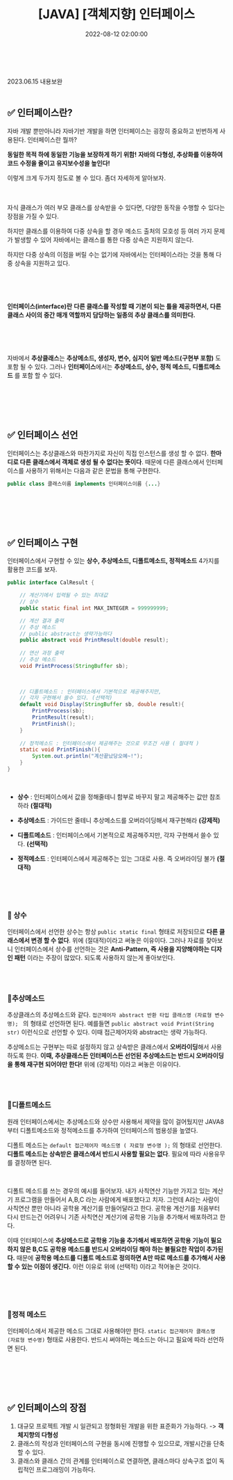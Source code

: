 ﻿---
permalink: /2022-08-12-인터페이스/
published: true
title: "[JAVA] [객체지향] 인터페이스"
date: 2022-08-12 02:00:00
toc: true
toc_sticky: true
toc_label: "객체지향 한방에 정리하기"
categories:
- 객체지향
tags:
- JAVA
- 객체지향
- 객체지향 한방에 정리하기
- 인터페이스
- 추상클래스
---

<br><br>
2023.06.15 내용보완
<br><br>
## ✅ 인터페이스란?

자바 개발 뿐만아니라 자바기반 개발을 하면 인터페이스는 굉장히 중요하고 빈번하게 사용된다. 인터페이스란 뭘까?  


 **동일한  목적  하에  동일한  기능을  보장하게  하기  위함!**
**자바의 다형성, 추상화를 이용하여 코드 수정을 줄이고 유지보수성을 높인다!**

이렇게 크게 두가지 정도로 볼 수 있다. 좀더 자세하게 알아보자.
<br><br><br>

자식 클래스가 여러 부모 클래스를 상속받을 수 있다면, 다양한 동작을 수행할 수 있다는 장점을 가질 수 있다.

하지만 클래스를 이용하여 다중 상속을 할 경우  메소드 출처의 모호성 등 여러 가지 문제가 발생할 수 있어 자바에서는 클래스를 통한 다중 상속은  지원하지 않는다.

하지만 다중 상속의 이점을 버릴 수는 없기에 자바에서는 인터페이스라는 것을  통해 다중 상속을 지원하고 있다.

<br><br><br>

**인터페이스(interface)란** **다른 클래스를 작성할 때 기본이 되는 틀을 제공하면서, 다른 클래스 사이의 중간 매개 역할까지  담당하는 일종의 추상 클래스를 의미한다.**

<br><br><br>

자바에서 **추상클래스**는 **추상메소드, 생성자, 변수, 심지어 일반 메소드(구현부 포함)** 도 포함 될 수 있다. 
그러나 **인터페이스**에서는 **추상메소드, 상수, 정적 메소드, 디폴트메소드** 를 포함 할 수 있다.

<br><br><br><br>

## ✅ 인터페이스 선언
인터페이스는 추상클래스와 마찬가지로 자신이 직접 인스턴스를 생성 할 수 없다. **한마디로 다른 클래스에서 객체로 생성 될 수 없다는 뜻이다**. 때문에 다른 클래스에서 인터페이스를 사용하기 위해서는 다음과 같은 문법을 통해 구현한다.

```java
public class 클래스이름 implements 인터페이스이름 {...}
```

<br><br><br><br>

## ✅ 인터페이스 구현

인터페이스에서 구현할 수 있는 **상수, 추상메소드, 디폴트메소드, 정적메소드** 4가지를 활용한 코드를 보자.
<br>

```java
public interface CalResult {

	// 계산기에서 입력될 수 있는 최대값
	// 상수
	public static final int MAX_INTEGER = 999999999;

	// 계산 결과 출력
	// 추상 메소드
	// public abstract는 생략가능하다
	public abstract void PrintResult(double result);
	
	// 연산 과정 출력
	// 추상 메소드
	void PrintProcess(StringBuffer sb);
	

	
	// 디폴트메소드 : 인터페이스에서 기본적으로 제공해주지만, 
	// 각자 구현해서 쓸수 있다. (선택적)
	default void Display(StringBuffer sb, double result){
		PrintProcess(sb);
		PrintResult(result);
		PrintFinish();
	}
	
	// 정적메소드 : 인터페이스에서 제공해주는 것으로 무조건 사용 ( 절대적 )
	static void PrintFinish(){
		System.out.println("계산끝났당오예~!");
	}
}
```
<br>


- **상수** : 인터페이스에서 값을 정해줄테니 함부로 바꾸지 말고 제공해주는 값만 참조하라 **(절대적)**

- **추상메소드** : 가이드만 줄테니 추상메소드를 오버라이딩해서 재구현해라 **(강제적)**

- **디폴트메소드** : 인터페이스에서 기본적으로 제공해주지만, 각자 구현해서 쓸수 있다. **(선택적)**

- **정적메소드** : 인터페이스에서 제공해주는 있는 그대로 사용. 즉 오버라이딩 불가 **(절대적)**

<br><br><br>


### 📌 상수 

인터페이스에서 선언한 상수는 항상 ```public static final``` 형태로 저장되므로 **다른 클래스에서 변경 할 수 없다**. 위에 (절대적)이라고 써놓은 이유이다. 그러나 자료를 찾아보니 인터페이스에서 상수를 선언하는 것은 **Anti-Pattern, 즉 사용을 지양해야하는 디자인 패턴** 이라는 주장이 많았다. 되도록 사용하지 않는게 좋아보인다.

<br><br>

### 📌추상메소드

추상클래스의 추상메소드와 같다. ```접근제어자 abstract 반환 타입 클래스명 (자료형 변수명); ``` 의 형태로 선언하면 된다. 예를들면 `public abstract void Print(String str)` 이런식으로 선언할 수 있다. 이때 접근제어자와 abstract는 생략 가능하다. 

 추상메소드는 구현부는 따로 설정하지 않고 상속받은 클래스에서 **오버라이딩**해서 사용하도록 한다. **이때, 추상클래스든 인터페이스든 선언된 추상메소드는 반드시 오버라이딩을 통해 재구현 되어야만 한다!** 위에 (강제적) 이라고 써놓은 이유이다.

<br><br>

### 📌디폴트메소드

원래 인터페이스에서는 추상메소드와 상수만 사용해서 제약을 많이 걸어뒀지만 JAVA8부터 디폴트메소드와 정적메소드를 추가하여 인터페이스의 범용성을 높였다. 

디폴트 메소드는 ```default 접근제어자 메소드명 ( 자료형 변수명 );``` 의 형태로 선언한다.  **디폴트 메소드는 상속받은 클래스에서 반드시 사용할 필요는 없다**. 필요에 따라 사용유무를 결정하면 된다. 

<Br>

디폴트 메소드를 쓰는 경우의 예시를 들어보자. 내가 사칙연산 기능만 가지고 있는 계산기 프로그램을 만들어서 A,B,C 라는 사람에게 배포했다고 치자. 그런데 A라는 사람이 사칙연산 뿐만 아니라 공학용 계산기를 만들어달라고 한다. 공학용 계산기를 처음부터 다시 만드는건 어려우니 기존 사칙연산 계산기에 공학용 기능을 추가해서 배포하려고 한다. 

이때 인터페이스에 **추상메소드로 공학용 기능을 추가해서 배포하면 공학용 기능이 필요하지 않은 B,C도 공학용 메소드를 반드시 오버라이딩 해야 하는 불필요한 작업이 추가된다.** 때문에 **공학용 메소드를 디폴트 메소드로 정의하면 A만 따로 메소드를 추가해서 사용할 수 있는 이점이 생긴다.** 이런 이유로 위에 (선택적) 이라고 적어놓은 것이다.

<br><br><br>

### 📌정적 메소드

인터페이스에서 제공한 메소드 그대로 사용해야만 한다. ```static 접근제어자 클래스명 (자료형 변수명)``` 형태로 사용한다. 반드시 써야하는 메소드는 아니고 필요에 따라 선언하면 된다.
	

<br><br><br><br>

## ✅ 인터페이스의 장점
1. 대규모 프로젝트 개발 시 일관되고 정형화된 개발을 위한 표준화가 가능하다. 
-> **객체지향의 다형성**
3. 클래스의 작성과 인터페이스의 구현을 동시에 진행할 수 있으므로, 개발시간을 단축할 수 있다.
4. 클래스와 클래스 간의 관계를 인터페이스로 연결하면, 클래스마다 상속구조 없이 독립적인 프로그래밍이 가능하다.
